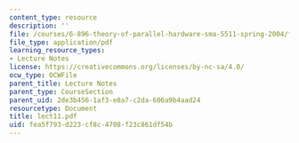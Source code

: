 ```yaml
---
content_type: resource
description: ''
file: /courses/6-896-theory-of-parallel-hardware-sma-5511-spring-2004/fea5f793d223cf8c4708f23c861df54b_lect11.pdf
file_type: application/pdf
learning_resource_types:
- Lecture Notes
license: https://creativecommons.org/licenses/by-nc-sa/4.0/
ocw_type: OCWFile
parent_title: Lecture Notes
parent_type: CourseSection
parent_uid: 2de3b456-1af3-e8a7-c2da-606a9b4aad24
resourcetype: Document
title: lect11.pdf
uid: fea5f793-d223-cf8c-4708-f23c861df54b
---
```

